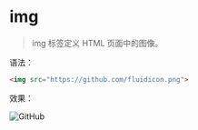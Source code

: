 # img

> img 标签定义 HTML 页面中的图像。

语法：

```html
<img src="https://github.com/fluidicon.png">
```

效果：

<img src="https://github.com/fluidicon.png" alt="GitHub">